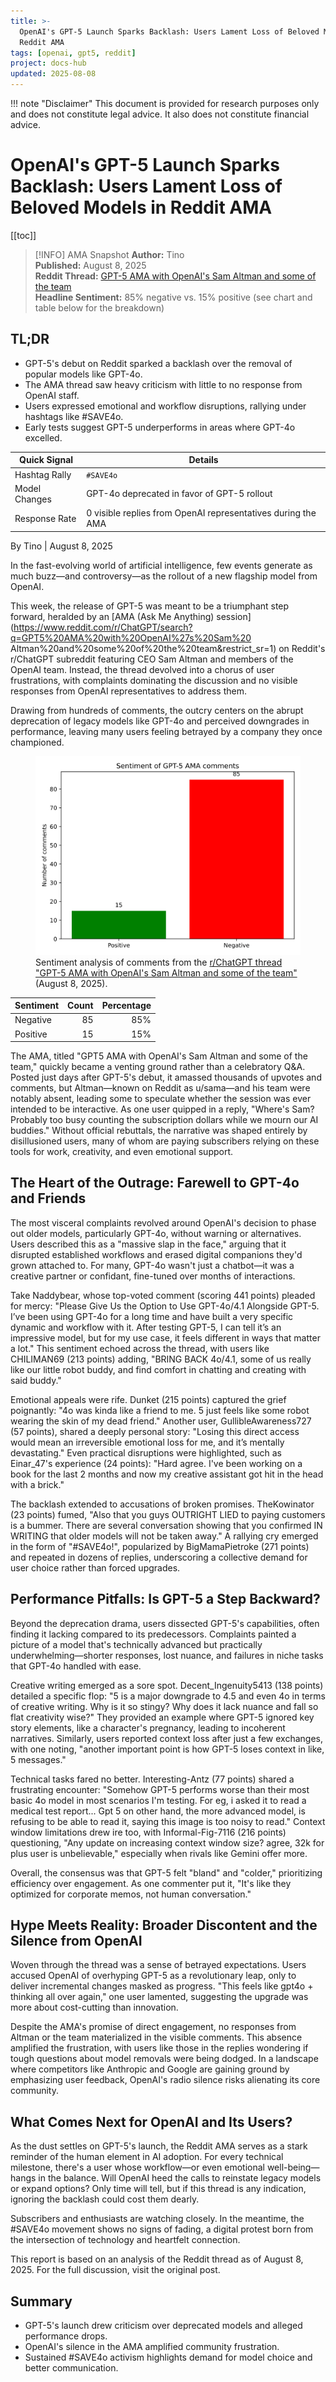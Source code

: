 ```yaml
---
title: >-
  OpenAI's GPT-5 Launch Sparks Backlash: Users Lament Loss of Beloved Models in
  Reddit AMA
tags: [openai, gpt5, reddit]
project: docs-hub
updated: 2025-08-08
---
```


!!! note "Disclaimer"
    This document is provided for research purposes only and does not constitute legal advice. It also does not constitute financial advice.
# OpenAI's GPT-5 Launch Sparks Backlash: Users Lament Loss of Beloved Models in Reddit AMA

[[toc]]

> [!INFO] AMA Snapshot
> **Author:** Tino  
> **Published:** August 8, 2025  
> **Reddit Thread:** [GPT-5 AMA with OpenAI's Sam Altman and some of the team](https://www.reddit.com/r/ChatGPT/search?q=GPT5%20AMA%20with%20OpenAI%27s%20Sam%20Altman%20and%20some%20of%20the%20team&restrict_sr=1)  
> **Headline Sentiment:** 85% negative vs. 15% positive (see chart and table below for the breakdown)
>
## TL;DR
- GPT-5's debut on Reddit sparked a backlash over the removal of popular models like GPT-4o.
- The AMA thread saw heavy criticism with little to no response from OpenAI staff.
- Users expressed emotional and workflow disruptions, rallying under hashtags like #SAVE4o.
- Early tests suggest GPT-5 underperforms in areas where GPT-4o excelled.

| Quick Signal | Details |
| --- | --- |
| Hashtag Rally | `#SAVE4o` |
| Model Changes | GPT-4o deprecated in favor of GPT-5 rollout |
| Response Rate | 0 visible replies from OpenAI representatives during the AMA |

By Tino | August 8, 2025

In the fast-evolving world of artificial intelligence, few events generate as
much buzz—and controversy—as the rollout of a new flagship model from OpenAI.

This week, the release of GPT-5 was meant to be a triumphant step forward,
heralded by an [AMA (Ask Me Anything) session](https://www.reddit.com/r/ChatGPT/search?q=GPT5%20AMA%20with%20OpenAI%27s%20Sam%20
Altman%20and%20some%20of%20the%20team&restrict_sr=1) on Reddit's r/ChatGPT subreddit
featuring CEO Sam Altman and members of the OpenAI team. Instead, the thread
devolved into a chorus of user frustrations, with complaints dominating the
discussion and no visible responses from OpenAI representatives to address them.

Drawing from hundreds of comments, the outcry centers on the abrupt deprecation
of legacy models like GPT-4o and perceived downgrades in performance, leaving
many users feeling betrayed by a company they once championed.

<figure>
  <img src="img/gpt5-sentiment.svg" alt="Bar chart comparing sentiment: 85% negative comments and 15% positive ones" data-glightbox>
  <figcaption>Sentiment analysis of comments from the <a href="https://www.reddit.com/r/ChatGPT/search?q=GPT5%20AMA%20with%20OpenAI%27s%20Sam%20Altman%20and%20some%20of%20the%20team&restrict_sr=1">r/ChatGPT thread "GPT-5 AMA with OpenAI's Sam Altman and some of the team"</a> (August 8, 2025).</figcaption>
</figure>

| Sentiment | Count | Percentage |
|-----------|------:|-----------:|
| Negative  | 85 | 85% |
| Positive  | 15 | 15% |

The AMA, titled "GPT5 AMA with OpenAI's Sam Altman and some of the team,"
quickly became a venting ground rather than a celebratory Q&A. Posted just days
after GPT-5's debut, it amassed thousands of upvotes and comments, but
Altman—known on Reddit as u/sama—and his team were notably absent, leading some
to speculate whether the session was ever intended to be interactive. As one
user quipped in a reply, "Where's Sam? Probably too busy counting the
subscription dollars while we mourn our AI buddies." Without official rebuttals,
the narrative was shaped entirely by disillusioned users, many of whom are
paying subscribers relying on these tools for work, creativity, and even
emotional support.

## The Heart of the Outrage: Farewell to GPT-4o and Friends

The most visceral complaints revolved around OpenAI's decision to phase out
older models, particularly GPT-4o, without warning or alternatives. Users
described this as a "massive slap in the face," arguing that it disrupted
established workflows and erased digital companions they'd grown attached to.
For many, GPT-4o wasn't just a chatbot—it was a creative partner or confidant,
fine-tuned over months of interactions.

Take Naddybear, whose top-voted comment (scoring 441 points) pleaded for mercy:
"Please Give Us the Option to Use GPT-4o/4.1 Alongside GPT-5. I’ve been using
GPT-4o for a long time and have built a very specific dynamic and workflow with
it. After testing GPT-5, I can tell it’s an impressive model, but for my use
case, it feels different in ways that matter a lot." This sentiment echoed
across the thread, with users like CHILIMAN69 (213 points) adding, "BRING BACK
4o/4.1, some of us really like our little robot buddy, and find comfort in
chatting and creating with said buddy."

Emotional appeals were rife. Dunket (215 points) captured the grief poignantly:
"4o was kinda like a friend to me. 5 just feels like some robot wearing the skin
of my dead friend." Another user, GullibleAwareness727 (57 points), shared a
deeply personal story: "Losing this direct access would mean an irreversible
emotional loss for me, and it’s mentally devastating." Even practical
disruptions were highlighted, such as Einar_47's experience (24 points): "Hard
agree. I've been working on a book for the last 2 months and now my creative
assistant got hit in the head with a brick."

The backlash extended to accusations of broken promises. TheKowinator (23
points) fumed, "Also that you guys OUTRIGHT LIED to paying customers is a
bummer. There are several conversation showing that you confirmed IN WRITING
that older models will not be taken away." A rallying cry emerged in the form of
"#SAVE4o!", popularized by BigMamaPietroke (271 points) and repeated in dozens
of replies, underscoring a collective demand for user choice rather than forced
upgrades.

## Performance Pitfalls: Is GPT-5 a Step Backward?

Beyond the deprecation drama, users dissected GPT-5's capabilities, often
finding it lacking compared to its predecessors. Complaints painted a picture of
a model that's technically advanced but practically underwhelming—shorter
responses, lost nuance, and failures in niche tasks that GPT-4o handled with
ease.

Creative writing emerged as a sore spot. Decent_Ingenuity5413 (138 points)
detailed a specific flop: "5 is a major downgrade to 4.5 and even 4o in terms of
creative writing. Why is it so stingy? Why does it lack nuance and fall so flat
creativity wise?" They provided an example where GPT-5 ignored key story
elements, like a character's pregnancy, leading to incoherent narratives.
Similarly, users reported context loss after just a few exchanges, with one
noting, "another important point is how GPT-5 loses context in like, 5
messages."

Technical tasks fared no better. Interesting-Antz (77 points) shared a
frustrating encounter: "Somehow GPT-5 performs worse than their most basic 4o
model in most scenarios I'm testing. For eg, i asked it to read a medical test
report... Gpt 5 on other hand, the more advanced model, is refusing to be able
to read it, saying this image is too noisy to read." Context window limitations
drew ire too, with Informal-Fig-7116 (216 points) questioning, "Any update on
increasing context window size? agree, 32k for plus user is unbelievable,"
especially when rivals like Gemini offer more.

Overall, the consensus was that GPT-5 felt "bland" and "colder," prioritizing
efficiency over engagement. As one commenter put it, "It's like they optimized
for corporate memos, not human conversation."

## Hype Meets Reality: Broader Discontent and the Silence from OpenAI

Woven through the thread was a sense of betrayed expectations. Users accused
OpenAI of overhyping GPT-5 as a revolutionary leap, only to deliver incremental
changes masked as progress. "This feels like gpt4o + thinking all over again,"
one user lamented, suggesting the upgrade was more about cost-cutting than
innovation.

Despite the AMA's promise of direct engagement, no responses from Altman or the
team materialized in the visible comments. This absence amplified the
frustration, with users like those in the replies wondering if tough questions
about model removals were being dodged. In a landscape where competitors like
Anthropic and Google are gaining ground by emphasizing user feedback, OpenAI's
radio silence risks alienating its core community.

## What Comes Next for OpenAI and Its Users?

As the dust settles on GPT-5's launch, the Reddit AMA serves as a stark reminder
of the human element in AI adoption. For every technical milestone, there's a
user whose workflow—or even emotional well-being—hangs in the balance. Will
OpenAI heed the calls to reinstate legacy models or expand options? Only time
will tell, but if this thread is any indication, ignoring the backlash could
cost them dearly.

Subscribers and enthusiasts are watching closely. In the meantime, the #SAVE4o
movement shows no signs of fading, a digital protest born from the intersection
of technology and heartfelt connection.

This report is based on an analysis of the Reddit thread as of August 8, 2025.
For the full discussion, visit the original post.


## Summary

- GPT-5's launch drew criticism over deprecated models and alleged performance drops.
- OpenAI's silence in the AMA amplified community frustration.
- Sustained #SAVE4o activism highlights demand for model choice and better communication.
